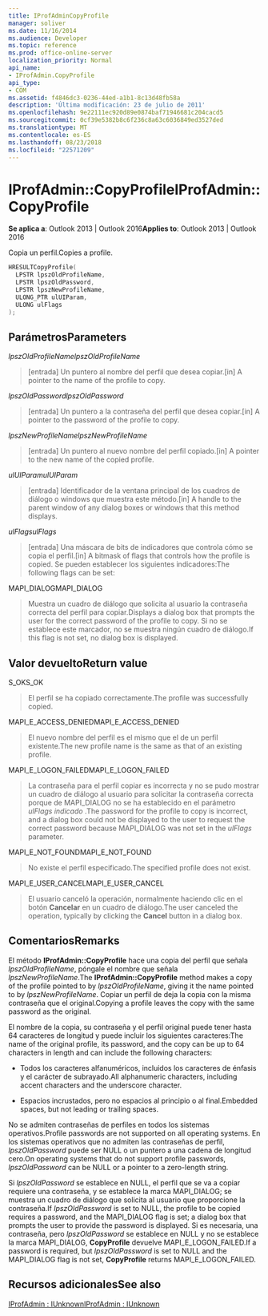```yaml
---
title: IProfAdminCopyProfile
manager: soliver
ms.date: 11/16/2014
ms.audience: Developer
ms.topic: reference
ms.prod: office-online-server
localization_priority: Normal
api_name:
- IProfAdmin.CopyProfile
api_type:
- COM
ms.assetid: f4846dc3-0236-44ed-a1b1-8c13d48fb58a
description: 'Última modificación: 23 de julio de 2011'
ms.openlocfilehash: 9e22111ec920d89e0874baf71946681c204cacd5
ms.sourcegitcommit: 0cf39e5382b8c6f236c8a63c6036849ed3527ded
ms.translationtype: MT
ms.contentlocale: es-ES
ms.lasthandoff: 08/23/2018
ms.locfileid: "22571209"
---
```

# <a name="iprofadmincopyprofile"></a><span data-ttu-id="62ebb-103">IProfAdmin::CopyProfile</span><span class="sxs-lookup"><span data-stu-id="62ebb-103">IProfAdmin::CopyProfile</span></span>

  
  
<span data-ttu-id="62ebb-104">**Se aplica a**: Outlook 2013 | Outlook 2016</span><span class="sxs-lookup"><span data-stu-id="62ebb-104">**Applies to**: Outlook 2013 | Outlook 2016</span></span> 
  
<span data-ttu-id="62ebb-105">Copia un perfil.</span><span class="sxs-lookup"><span data-stu-id="62ebb-105">Copies a profile.</span></span>
  
```cpp
HRESULTCopyProfile(
  LPSTR lpszOldProfileName,
  LPSTR lpszOldPassword,
  LPSTR lpszNewProfileName,
  ULONG_PTR ulUIParam,
  ULONG ulFlags
);
```

## <a name="parameters"></a><span data-ttu-id="62ebb-106">Parámetros</span><span class="sxs-lookup"><span data-stu-id="62ebb-106">Parameters</span></span>

 <span data-ttu-id="62ebb-107">_lpszOldProfileName_</span><span class="sxs-lookup"><span data-stu-id="62ebb-107">_lpszOldProfileName_</span></span>
  
> <span data-ttu-id="62ebb-108">[entrada] Un puntero al nombre del perfil que desea copiar.</span><span class="sxs-lookup"><span data-stu-id="62ebb-108">[in] A pointer to the name of the profile to copy.</span></span>
    
 <span data-ttu-id="62ebb-109">_lpszOldPassword_</span><span class="sxs-lookup"><span data-stu-id="62ebb-109">_lpszOldPassword_</span></span>
  
> <span data-ttu-id="62ebb-110">[entrada] Un puntero a la contraseña del perfil que desea copiar.</span><span class="sxs-lookup"><span data-stu-id="62ebb-110">[in] A pointer to the password of the profile to copy.</span></span>
    
 <span data-ttu-id="62ebb-111">_lpszNewProfileName_</span><span class="sxs-lookup"><span data-stu-id="62ebb-111">_lpszNewProfileName_</span></span>
  
> <span data-ttu-id="62ebb-112">[entrada] Un puntero al nuevo nombre del perfil copiado.</span><span class="sxs-lookup"><span data-stu-id="62ebb-112">[in] A pointer to the new name of the copied profile.</span></span>
    
 <span data-ttu-id="62ebb-113">_ulUIParam_</span><span class="sxs-lookup"><span data-stu-id="62ebb-113">_ulUIParam_</span></span>
  
> <span data-ttu-id="62ebb-114">[entrada] Identificador de la ventana principal de los cuadros de diálogo o windows que muestra este método.</span><span class="sxs-lookup"><span data-stu-id="62ebb-114">[in] A handle to the parent window of any dialog boxes or windows that this method displays.</span></span>
    
 <span data-ttu-id="62ebb-115">_ulFlags_</span><span class="sxs-lookup"><span data-stu-id="62ebb-115">_ulFlags_</span></span>
  
> <span data-ttu-id="62ebb-116">[entrada] Una máscara de bits de indicadores que controla cómo se copia el perfil.</span><span class="sxs-lookup"><span data-stu-id="62ebb-116">[in] A bitmask of flags that controls how the profile is copied.</span></span> <span data-ttu-id="62ebb-117">Se pueden establecer los siguientes indicadores:</span><span class="sxs-lookup"><span data-stu-id="62ebb-117">The following flags can be set:</span></span>
    
<span data-ttu-id="62ebb-118">MAPI_DIALOG</span><span class="sxs-lookup"><span data-stu-id="62ebb-118">MAPI_DIALOG</span></span> 
  
> <span data-ttu-id="62ebb-119">Muestra un cuadro de diálogo que solicita al usuario la contraseña correcta del perfil para copiar.</span><span class="sxs-lookup"><span data-stu-id="62ebb-119">Displays a dialog box that prompts the user for the correct password of the profile to copy.</span></span> <span data-ttu-id="62ebb-120">Si no se establece este marcador, no se muestra ningún cuadro de diálogo.</span><span class="sxs-lookup"><span data-stu-id="62ebb-120">If this flag is not set, no dialog box is displayed.</span></span>
    
## <a name="return-value"></a><span data-ttu-id="62ebb-121">Valor devuelto</span><span class="sxs-lookup"><span data-stu-id="62ebb-121">Return value</span></span>

<span data-ttu-id="62ebb-122">S_OK</span><span class="sxs-lookup"><span data-stu-id="62ebb-122">S_OK</span></span> 
  
> <span data-ttu-id="62ebb-123">El perfil se ha copiado correctamente.</span><span class="sxs-lookup"><span data-stu-id="62ebb-123">The profile was successfully copied.</span></span>
    
<span data-ttu-id="62ebb-124">MAPI_E_ACCESS_DENIED</span><span class="sxs-lookup"><span data-stu-id="62ebb-124">MAPI_E_ACCESS_DENIED</span></span> 
  
> <span data-ttu-id="62ebb-125">El nuevo nombre del perfil es el mismo que el de un perfil existente.</span><span class="sxs-lookup"><span data-stu-id="62ebb-125">The new profile name is the same as that of an existing profile.</span></span>
    
<span data-ttu-id="62ebb-126">MAPI_E_LOGON_FAILED</span><span class="sxs-lookup"><span data-stu-id="62ebb-126">MAPI_E_LOGON_FAILED</span></span> 
  
> <span data-ttu-id="62ebb-127">La contraseña para el perfil copiar es incorrecta y no se pudo mostrar un cuadro de diálogo al usuario para solicitar la contraseña correcta porque de MAPI_DIALOG no se ha establecido en el parámetro _ulFlags indicado_ .</span><span class="sxs-lookup"><span data-stu-id="62ebb-127">The password for the profile to copy is incorrect, and a dialog box could not be displayed to the user to request the correct password because MAPI_DIALOG was not set in the  _ulFlags_ parameter.</span></span> 
    
<span data-ttu-id="62ebb-128">MAPI_E_NOT_FOUND</span><span class="sxs-lookup"><span data-stu-id="62ebb-128">MAPI_E_NOT_FOUND</span></span> 
  
> <span data-ttu-id="62ebb-129">No existe el perfil especificado.</span><span class="sxs-lookup"><span data-stu-id="62ebb-129">The specified profile does not exist.</span></span>
    
<span data-ttu-id="62ebb-130">MAPI_E_USER_CANCEL</span><span class="sxs-lookup"><span data-stu-id="62ebb-130">MAPI_E_USER_CANCEL</span></span> 
  
> <span data-ttu-id="62ebb-131">El usuario canceló la operación, normalmente haciendo clic en el botón **Cancelar** en un cuadro de diálogo.</span><span class="sxs-lookup"><span data-stu-id="62ebb-131">The user canceled the operation, typically by clicking the **Cancel** button in a dialog box.</span></span> 
    
## <a name="remarks"></a><span data-ttu-id="62ebb-132">Comentarios</span><span class="sxs-lookup"><span data-stu-id="62ebb-132">Remarks</span></span>

<span data-ttu-id="62ebb-133">El método **IProfAdmin::CopyProfile** hace una copia del perfil que señala _lpszOldProfileName_, póngale el nombre que señala _lpszNewProfileName_.</span><span class="sxs-lookup"><span data-stu-id="62ebb-133">The **IProfAdmin::CopyProfile** method makes a copy of the profile pointed to by  _lpszOldProfileName_, giving it the name pointed to by  _lpszNewProfileName_.</span></span> <span data-ttu-id="62ebb-134">Copiar un perfil de deja la copia con la misma contraseña que el original.</span><span class="sxs-lookup"><span data-stu-id="62ebb-134">Copying a profile leaves the copy with the same password as the original.</span></span>
  
<span data-ttu-id="62ebb-135">El nombre de la copia, su contraseña y el perfil original puede tener hasta 64 caracteres de longitud y puede incluir los siguientes caracteres:</span><span class="sxs-lookup"><span data-stu-id="62ebb-135">The name of the original profile, its password, and the copy can be up to 64 characters in length and can include the following characters:</span></span>
  
- <span data-ttu-id="62ebb-136">Todos los caracteres alfanuméricos, incluidos los caracteres de énfasis y el carácter de subrayado.</span><span class="sxs-lookup"><span data-stu-id="62ebb-136">All alphanumeric characters, including accent characters and the underscore character.</span></span>
    
- <span data-ttu-id="62ebb-137">Espacios incrustados, pero no espacios al principio o al final.</span><span class="sxs-lookup"><span data-stu-id="62ebb-137">Embedded spaces, but not leading or trailing spaces.</span></span>
    
<span data-ttu-id="62ebb-138">No se admiten contraseñas de perfiles en todos los sistemas operativos.</span><span class="sxs-lookup"><span data-stu-id="62ebb-138">Profile passwords are not supported on all operating systems.</span></span> <span data-ttu-id="62ebb-139">En los sistemas operativos que no admiten las contraseñas de perfil, _lpszOldPassword_ puede ser NULL o un puntero a una cadena de longitud cero.</span><span class="sxs-lookup"><span data-stu-id="62ebb-139">On operating systems that do not support profile passwords,  _lpszOldPassword_ can be NULL or a pointer to a zero-length string.</span></span> 
  
<span data-ttu-id="62ebb-140">Si _lpszOldPassword_ se establece en NULL, el perfil que se va a copiar requiere una contraseña, y se establece la marca MAPI_DIALOG; se muestra un cuadro de diálogo que solicita al usuario que proporcione la contraseña.</span><span class="sxs-lookup"><span data-stu-id="62ebb-140">If  _lpszOldPassword_ is set to NULL, the profile to be copied requires a password, and the MAPI_DIALOG flag is set; a dialog box that prompts the user to provide the password is displayed.</span></span> <span data-ttu-id="62ebb-141">Si es necesaria, una contraseña, pero _lpszOldPassword_ se establece en NULL y no se establece la marca MAPI_DIALOG, **CopyProfile** devuelve MAPI_E_LOGON_FAILED.</span><span class="sxs-lookup"><span data-stu-id="62ebb-141">If a password is required, but  _lpszOldPassword_ is set to NULL and the MAPI_DIALOG flag is not set, **CopyProfile** returns MAPI_E_LOGON_FAILED.</span></span> 
  
## <a name="see-also"></a><span data-ttu-id="62ebb-142">Recursos adicionales</span><span class="sxs-lookup"><span data-stu-id="62ebb-142">See also</span></span>



[<span data-ttu-id="62ebb-143">IProfAdmin : IUnknown</span><span class="sxs-lookup"><span data-stu-id="62ebb-143">IProfAdmin : IUnknown</span></span>](iprofadminiunknown.md)

